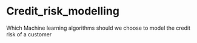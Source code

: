 # Credit_risk_modelling
 Which Machine learning algorithms should we choose to model the credit risk of a customer
